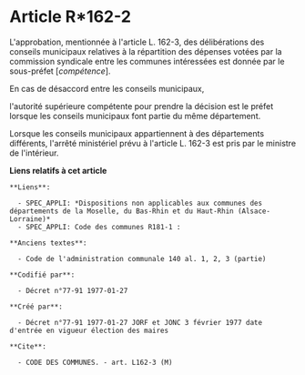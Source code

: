 # Article R*162-2

L'approbation, mentionnée à l'article L. 162-3, des délibérations des conseils municipaux relatives à la répartition des
dépenses votées par la commission syndicale entre les communes intéressées est donnée par le sous-préfet [*compétence*]. 

En cas de désaccord entre les conseils municipaux,

l'autorité supérieure compétente pour prendre la décision est le préfet lorsque les conseils municipaux font partie du même
département. 

Lorsque les conseils municipaux appartiennent à des départements différents, l'arrêté ministériel prévu à l'article L. 162-3
est pris par le ministre de l'intérieur.

**Liens relatifs à cet article**

	**Liens**:

	  - SPEC_APPLI: *Dispositions non applicables aux communes des départements de la Moselle, du Bas-Rhin et du Haut-Rhin (Alsace-Lorraine)*
	  - SPEC_APPLI: Code des communes R181-1 :

	**Anciens textes**:

	  - Code de l'administration communale 140 al. 1, 2, 3 (partie)

	**Codifié par**:

	  - Décret n°77-91 1977-01-27

	**Créé par**:

	  - Décret n°77-91 1977-01-27 JORF et JONC 3 février 1977 date d'entrée en vigueur élection des maires

	**Cite**:

	  - CODE DES COMMUNES. - art. L162-3 (M)
